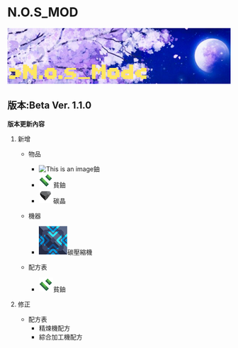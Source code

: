 # N.O.S_MOD
![This is an image](/icon.png)

## 版本:Beta Ver. 1.1.0

**版本更新內容**

1. 新增

   - 物品
     - ![This is an image](/sprites/items/鈾.png)鈾
     - ![This is an image](/sprites/items/貧鈾.png)貧鈾
     - ![This is an image](/sprites/items/碳晶.png)碳晶

   - 機器
     - ![This is an image](/sprites/blocks/multi/碳壓縮機.png)碳壓縮機

   - 配方表
     - ![This is an image](/sprites/items/貧鈾.png)貧鈾

2. 修正
   - 配方表
     - 精煉機配方
     - 綜合加工機配方
